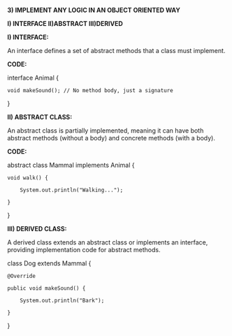 **3) IMPLEMENT ANY LOGIC IN AN OBJECT ORIENTED WAY**

**I) INTERFACE II)ABSTRACT III)DERIVED**

**I) INTERFACE:**

An interface defines a set of abstract methods that a class must implement.

**CODE:**

interface Animal {

    void makeSound(); // No method body, just a signature

}

**II) ABSTRACT CLASS:**

An abstract class is partially implemented, meaning it can have both abstract methods (without a body) and concrete methods (with a body).

**CODE:**

abstract class Mammal implements Animal {

    void walk() {

        System.out.println("Walking...");

    }

}

**III) DERIVED CLASS:**

A derived class extends an abstract class or implements an interface, providing implementation code for abstract methods.

class Dog extends Mammal {

    @Override

    public void makeSound() {

        System.out.println("Bark");

    }

}
